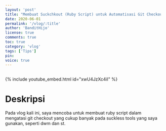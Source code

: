 ```yaml
---
layout: 'post'
title: "Membuat Suckchkout (Ruby Script) untuk Automatisasi Git Checkout Semua Remote Branches"
date: 2020-06-01
permalink: '/vlog/:title'
author: 'BanditHijo'
license: true
comments: true
toc: true
category: 'vlog'
tags: ['Tips']
pin:
voice: true
---
```


<div style="margin-top:30px;"></div>

{% include youtube_embed.html id="xwU4JzXc4iI" %}

# Deskripsi

Pada vlog kali ini, saya mencoba untuk membuat ruby script dalam mengatasi git checkout yang cukup banyak pada suckless tools yang saya gunakan, seperti dwm dan st.
